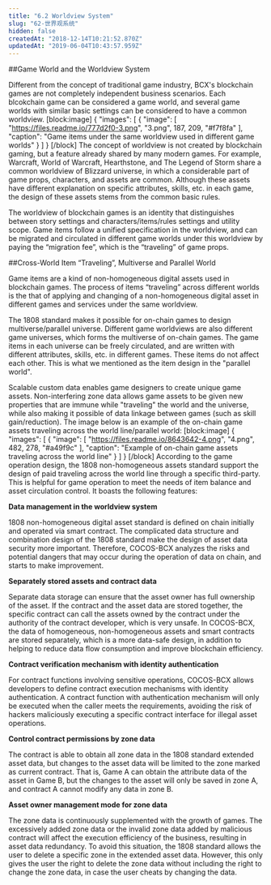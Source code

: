 ```yaml
---
title: "6.2 Worldview System"
slug: "62-世界观系统"
hidden: false
createdAt: "2018-12-14T10:21:52.870Z"
updatedAt: "2019-06-04T10:43:57.959Z"
---
```

##Game World and the Worldview System

Different from the concept of traditional game industry, BCX's blockchain games are not completely independent business scenarios. Each blcokchain game can be considered a game world, and several game worlds with similar basic settings can be considered to have a common worldview.
[block:image]
{
  "images": [
    {
      "image": [
        "https://files.readme.io/777d2f0-3.png",
        "3.png",
        187,
        209,
        "#f7f8fa"
      ],
      "caption": "Game items under the same worldview used in different game worlds"
    }
  ]
}
[/block]
The concept of worldview is not created by blockchain gaming, but a feature already shared by many modern games. For example, Warcraft, World of Warcraft, Hearthstone, and The Legend of Storm share a common worldview of Blizzard universe, in which a considerable part of game props, characters, and assets are common. Although these assets have different explanation on specific attributes, skills, etc. in each game, the design of these assets stems from the common basic rules.

The worldview of blockchain games is an identity that distinguishes between story settings and characters/items/rules settings and utility scope. Game items follow a unified specification in the worldview, and can be migrated and circulated in different game worlds under this worldview by paying the “migration fee”, which is the “traveling” of game props.


##Cross-World Item “Traveling”, Multiverse and Parallel World

Game items are a kind of non-homogeneous digital assets used in blockchain games. The process of items “traveling” across different worlds is the that of applying and changing of a non-homogeneous digital asset in different games and services under the same worldview.

The 1808 standard makes it possible for on-chain games to design multiverse/parallel universe. Different game worldviews are also different game universes, which forms the multiverse of on-chain games. The game items in each universe can be freely circulated, and are written with different attributes, skills, etc. in different games. These items do not affect each other. This is what we mentioned as the item design in the "parallel world".

Scalable custom data enables game designers to create unique game assets. Non-interfering zone data allows game assets to be given new properties that are immune while "traveling" the world and the universe, while also making it possible of data linkage between games (such as skill gain/reduction). The image below is an example of the on-chain game assets traveling across the world line/parallel world:
[block:image]
{
  "images": [
    {
      "image": [
        "https://files.readme.io/8643642-4.png",
        "4.png",
        482,
        278,
        "#a49f9c"
      ],
      "caption": "Example of on-chain game assets traveling across the world line"
    }
  ]
}
[/block]
According to the game operation design, the 1808 non-homogeneous assets standard support the design of paid traveling across the world line through a specific third-party. This is helpful for game operation to meet the needs of item balance and asset circulation control. It boasts the following features:

**Data management in the worldview system**

1808 non-homogeneous digital asset standard is defined on chain initially and operated via smart contract. The complicated data structure and combination design of the 1808 standard make the design of asset data security more important. Therefore, COCOS-BCX analyzes the risks and potential dangers that may occur during the operation of data on chain, and starts to make improvement.

**Separately stored assets and contract data**

Separate data storage can ensure that the asset owner has full ownership of the asset. If the contract and the asset data are stored together, the specific contract can call the assets owned by the contract under the authority of the contract developer, which is very unsafe. In COCOS-BCX, the data of homogeneous, non-homogeneous assets and smart contracts are stored separately, which is a more data-safe design, in addition to helping to reduce data flow consumption and improve blockchain efficiency.

**Contract verification mechanism with identity authentication**

For contract functions involving sensitive operations, COCOS-BCX allows developers to define contract execution mechanisms with identity authentication. A contract function with authentication mechanism will only be executed when the caller meets the requirements, avoiding the risk of hackers maliciously executing a specific contract interface for illegal asset operations.

**Control contract permissions by zone data**

The contract is able to obtain all zone data in the 1808 standard extended asset data, but changes to the asset data will be limited to the zone marked as current contract. That is, Game A can obtain the attribute data of the asset in Game B, but the changes to the asset will only be saved in zone A, and contract A cannot modify any data in zone B.

**Asset owner management mode for zone data**

The zone data is continuously supplemented with the growth of games. The excessively added zone data or the invalid zone data added by malicious contract will affect the execution efficiency of the business, resulting in asset data redundancy. To avoid this situation, the 1808 standard allows the user to delete a specific zone in the extended asset data. However, this only gives the user the right to delete the zone data without including the right to change the zone data, in case the user cheats by changing the data.